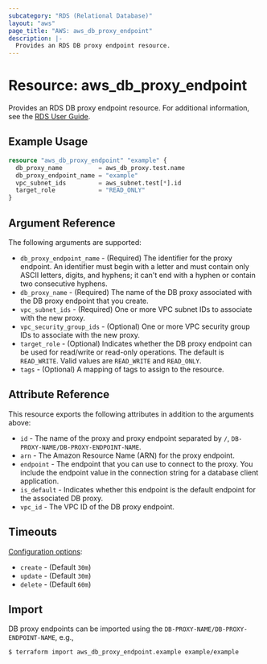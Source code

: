 ```yaml
---
subcategory: "RDS (Relational Database)"
layout: "aws"
page_title: "AWS: aws_db_proxy_endpoint"
description: |-
  Provides an RDS DB proxy endpoint resource.
---
```


# Resource: aws_db_proxy_endpoint

Provides an RDS DB proxy endpoint resource. For additional information, see the [RDS User Guide](https://docs.aws.amazon.com/AmazonRDS/latest/UserGuide/rds-proxy-endpoints.html).

## Example Usage

```terraform
resource "aws_db_proxy_endpoint" "example" {
  db_proxy_name          = aws_db_proxy.test.name
  db_proxy_endpoint_name = "example"
  vpc_subnet_ids         = aws_subnet.test[*].id
  target_role            = "READ_ONLY"
}
```

## Argument Reference

The following arguments are supported:

* `db_proxy_endpoint_name` - (Required) The identifier for the proxy endpoint. An identifier must begin with a letter and must contain only ASCII letters, digits, and hyphens; it can't end with a hyphen or contain two consecutive hyphens.
* `db_proxy_name` - (Required) The name of the DB proxy associated with the DB proxy endpoint that you create.
* `vpc_subnet_ids` - (Required) One or more VPC subnet IDs to associate with the new proxy.
* `vpc_security_group_ids` - (Optional) One or more VPC security group IDs to associate with the new proxy.
* `target_role` - (Optional) Indicates whether the DB proxy endpoint can be used for read/write or read-only operations. The default is `READ_WRITE`. Valid values are `READ_WRITE` and `READ_ONLY`.
* `tags` - (Optional) A mapping of tags to assign to the resource.

## Attribute Reference

This resource exports the following attributes in addition to the arguments above:

* `id` - The name of the proxy and proxy endpoint separated by `/`, `DB-PROXY-NAME/DB-PROXY-ENDPOINT-NAME`.
* `arn` - The Amazon Resource Name (ARN) for the proxy endpoint.
* `endpoint` - The endpoint that you can use to connect to the proxy. You include the endpoint value in the connection string for a database client application.
* `is_default` - Indicates whether this endpoint is the default endpoint for the associated DB proxy.
* `vpc_id` - The VPC ID of the DB proxy endpoint.

## Timeouts

[Configuration options](https://developer.hashicorp.com/terraform/language/resources/syntax#operation-timeouts):

- `create` - (Default `30m`)
- `update` - (Default `30m`)
- `delete` - (Default `60m`)

## Import

DB proxy endpoints can be imported using the `DB-PROXY-NAME/DB-PROXY-ENDPOINT-NAME`, e.g.,

```
$ terraform import aws_db_proxy_endpoint.example example/example
```
